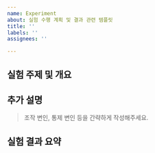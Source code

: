 ```yaml
---
name: Experiment
about: 실험 수행 계획 및 결과 관련 템플릿
title: ''
labels: ''
assignees: ''

---
```


## 실험 주제 및 개요


## 추가 설명
> 조작 변인, 통제 변인 등을 간략하게 작성해주세요.


## 실험 결과 요약
